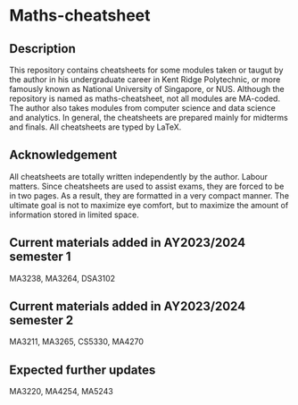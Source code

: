 # Maths-cheatsheet
## Description
This repository contains cheatsheets for some modules taken or taugut by the author in his undergraduate career in Kent Ridge Polytechnic, or more famously known as National University of Singapore, or NUS. Although the repository is named as maths-cheatsheet, not all modules are MA-coded. The author also takes modules from computer science and data science and analytics. In general, the cheatsheets are prepared mainly for midterms and finals. All cheatsheets are typed by LaTeX.
## Acknowledgement
All cheatsheets are totally written independently by the author. Labour matters. Since cheatsheets are used to assist exams, they are forced to be in two pages. As a result, they are formatted in a very compact manner. The ultimate goal is not to maximize eye comfort, but to maximize the amount of information stored in limited space.
## Current materials added in AY2023/2024 semester 1
MA3238, MA3264, DSA3102
## Current materials added in AY2023/2024 semester 2
MA3211, MA3265, CS5330, MA4270
## Expected further updates
MA3220, MA4254, MA5243
